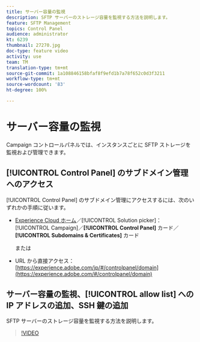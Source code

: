 ```yaml
---
title: サーバー容量の監視
description: SFTP サーバーのストレージ容量を監視する方法を説明します。
feature: SFTP Management
topics: Control Panel
audience: administrator
kt: 6239
thumbnail: 27270.jpg
doc-type: feature video
activity: use
team: TM
translation-type: tm+mt
source-git-commit: 1a108846158bfaf8f9efd1b7a78f652c0d3f3211
workflow-type: tm+mt
source-wordcount: '83'
ht-degree: 100%

---
```



# サーバー容量の監視

Campaign コントロールパネルでは、インスタンスごとに SFTP ストレージを監視および管理できます。

## [!UICONTROL Control Panel] のサブドメイン管理へのアクセス

[!UICONTROL Control Panel] のサブドメイン管理にアクセスするには、次のいずれかの手順に従います。

* [Experience Cloud ホーム](https://experience.adobe.com/#/home)／[!UICONTROL Solution picker]：[!UICONTROL Campaign]／**[!UICONTROL Control Panel]** カード／**[!UICONTROL Subdomains & Certificates]** カード

   または
* URL から直接アクセス：[https://experience.adobe.com/jp/#/controlpanel/domain](https://experience.adobe.com/#/controlpanel/domain)

## サーバー容量の監視、[!UICONTROL allow list] への IP アドレスの追加、SSH 鍵の追加

SFTP サーバーのストレージ容量を監視する方法を説明します。

>[!VIDEO](https://video.tv.adobe.com/v/27270?quality=12)
